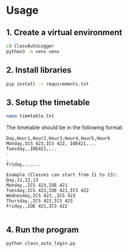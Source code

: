 # Usage

## 1. Create a virtual environment
```bash
cd ClassAutoLogger
python3 -m venv venv
```

## 2. Install libraries
```bash
pip install -r requirements.txt
```

## 3. Setup the timetable
```bash
nano timetable.txt
```
The timetable should be in the following format:
```
Day,Hour1,Hour2,Hour3,Hour4,Hour5,Hour6 
Monday,ICS 423,ICS 422, IOE421,...
Tuesday,,IOE421,...
.
.
Friday,......

Example (Classes can start from 11 to 13):
Day,11,12,13
Monday,,ICS 423,IOE 421
Tuesday,ICS 422,IOE 421,ICS 422
Wednesday,ICS 423,,ICS 423
Thursday,,ICS 423,ICS 423
Friday,,IOE 421,ICS 422


```

## 4. Run the program
```bash
python class_auto_login.py
```

